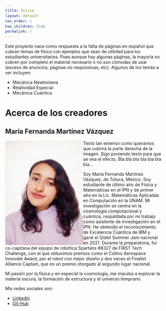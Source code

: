 ```yaml
---
title: Inicio
layout: default
nav_order: 1
has_children: true
permalink: /
---
```


Este proyecto nace como respuesta a la falta de páginas en español que cubran temas de física con ejemplos que sean de utilidad para los estudiantes universitarios. Pues aunque hay algunas páginas, la mayoría no cubren por completo el material necesario o no son cómodas de usar (exceso de anuncios, páginas no responsivas, etc). Algunos de los temás a ver incluyen:

- Mecánica Newtoniana
- Relatividad Especial
- Mecánica Cuántica



# Acerca de los creadores

## María Fernanda Martínez Vázquez
  <p text-align: center;><img src="assets/images/feryo.jpg" alt="feryo" style="height: 50%; width: 50%;"align="left">Texto tan extenso como queramos que cubrirá la parte derecha de la imagen. Sigo poniendo texto para que se vea el efecto, Bla bla bla bla bla bla bla...</p>
<div>

  <p>Soy María Fernanda Martínez Vázquez, de Toluca, México. Soy estudiante de último año de Física y Matemáticas en el IPN y de primer año en la Lic. Matemáticas Aplicadas en Computación en la UNAM. Mi investigación se centra en la cosmología computacional y cuántica, respaldada por mi trabajo como asistente de investigación en el IPN. He obtenido el reconocimiento de Excelencia Cuántica de IBM y gané el Qiskit Summer Jam nacional en 2021. Durante la preparatoria, fui co-capitana del equipo de robótica Spartans #8327 de FIRST Tech Challenge, con el que obtuvimos premios como el Collins Aerospace Innovate Award, por el robot con mejor diseño y dos veces el Finalist Alliance Captain, que es un premio otorgado al segundo lugar nacional. </p> 
</div>



Mi pasión por la física y en especial la cosmología, me impulsa a explorar la materia oscura, la formación de estructura y el universo temprano.

Mis redes sociales son:
- [Linkedin](https://www.linkedin.com/in/maria-fernanda-martinez-vazquez/)
- [Git-Hub](https://github.com/Ferabyss)
 
 
 
